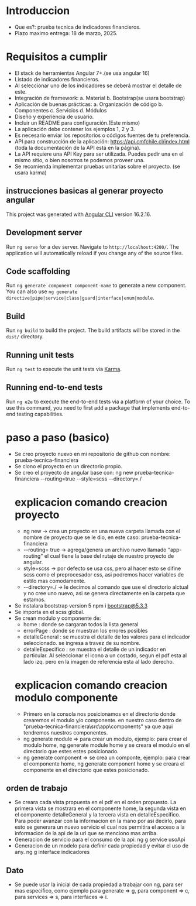 # Introduccion

- Que es?: prueba tecnica de indicadores financieros.
- Plazo maximo entrega: 18 de marzo, 2025.
 
# Requisitos a cumplir

- El stack de herramientas Angular 7+.(se usa angular 16)
- Listado de indicadores financieros.
- Al seleccionar uno de los indicadores se deberá mostrar el detalle de este.
- Integración de framework:
    a. Material
    b. Bootstrap(se usara bootstrap)
- Aplicación de buenas prácticas:
    a. Organización de código
    b. Componentes
    c. Servicios
    d. Módulos
- Diseño y experiencia de usuario.
- Incluir un README para configuración.(Este mismo) 
- La aplicación debe contener los ejemplos 1, 2 y 3.
- Es necesario enviar los repositorios o códigos fuentes de tu preferencia.
- API para construcción de la aplicación: https://api.cmfchile.cl/index.html (toda la documentación de la API está en la página).
- La API requiere una API Key para ser utilizada. Puedes pedir una en el mismo sitio, o bien nosotros te podemos proveer una.
- Se recomienda implementar pruebas unitarias sobre el proyecto. (se usara karma)


## instrucciones basicas al generar proyecto angular
This project was generated with [Angular CLI](https://github.com/angular/angular-cli) version 16.2.16.

## Development server
Run `ng serve` for a dev server. Navigate to `http://localhost:4200/`. The application will automatically reload if you change any of the source files.

## Code scaffolding
Run `ng generate component component-name` to generate a new component. You can also use `ng generate directive|pipe|service|class|guard|interface|enum|module`.

## Build
Run `ng build` to build the project. The build artifacts will be stored in the `dist/` directory.

## Running unit tests
Run `ng test` to execute the unit tests via [Karma](https://karma-runner.github.io).

## Running end-to-end tests
Run `ng e2e` to execute the end-to-end tests via a platform of your choice. To use this command, you need to first add a package that implements end-to-end testing capabilities.


# paso a paso (basico)
- Se creo proyecto nuevo en mi repositorio de github con nombre: prueba-tecnica-financiera
- Se clono el proyecto en un directorio propio.
- Se creo el proyecto de angular base con: ng new prueba-tecnica-financiera --routing=true --style=scss --directory=./
    # explicacion comando creacion proyecto
    - ng new <nombreProyecto> -> crea un proyecto en una nueva carpeta llamada con el nombre de proyecto que se le dio, en este caso: prueba-tecnica-financiera
    - --routing= true -> agrega/genera un archivo nuevo llamado "app-routing" el cual tiene la base del rutaje de nuestro proyecto de angular.
    - style=scss -> por defecto se usa css, pero al hacer esto se difine scss como el preprocesador css, asi podremos hacer variables de estilo mas comodamente.
    - --directory=./ -> le decimos al comando que use el directorio alctual y no cree uno nuevo, asi se genera directamente en la carpeta que estamos.
- Se instalara bootstrap version 5 
    npm i bootstrap@5.3.3
- Se importa en el scss global.
- Se crean modulo y componente de: 
    - home : donde se cargaran todos la lista general
    - errorPage : donde se muestran los errores posibles
    - detalleGeneral : se muestra el detalle de los valores para el indicador seleccionado. se ingresa a travez de su nombre.
    - detalleEspecifico : se muestra el detalle de un indicador en particular. Al seleccionar el icono a un costado, segun el pdf esta al lado izq. pero en la imagen de referencia esta al lado derecho.
    # explicacion comando creacion modulo componente
    - Primero en la consola nos posicionamos en el directorio donde crearemos el modulo y/o componente. en nuestro caso dentro de "prueba-tecnica-financiera\src\app\components" ya que aqui tendremos nuestros componentes.
    - ng generate module <nombreDelModulo> => para crear un modulo, ejemplo: para crear el modulo home, ng generate module home y se creara el modulo en el directorio que estes estes posicionado.
    - ng generate component <nombreDelComponente> => se crea un componte, ejemplo: para crear el componente home, ng generate component home y se creara el componente en el directorio que estes posicionado.
## orden de trabajo
- Se creara cada vista propuesta en el pdf en el orden propuesto. La primera vista se mostrara en el componente home, la segunda vista en el componente detalleGeneral y la tercera vista en detalleEspecifico. Para poder avanzar con la informacion en la mano por asi decirlo, para esto se generara un nuevo servicio el cual nos permitira el acceso a la informacion de la api de la url que se menciono mas arriba.
- Generacion de servicio para el consumo de la api:
    ng g service usoApi
- Generacion de un modelo para definir cada propiedad y evitar el uso de any.
    ng g interface indicadores

## Dato
- Se puede usar la inicial de cada propiedad a trabajar con ng, para ser mas especifico, como ejemplo para generate => g, para component => c, para services => s, para interfaces => i.
